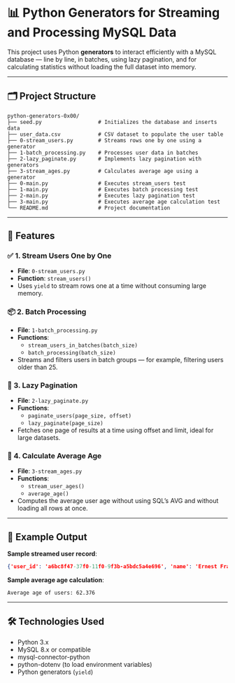 # 📊 Python Generators for Streaming and Processing MySQL Data

This project uses Python **generators** to interact efficiently with a MySQL database — line by line, in batches, using lazy pagination, and for calculating statistics without loading the full dataset into memory.

---

## 🗂️ Project Structure

```
python-generators-0x00/
├── seed.py                  # Initializes the database and inserts data
├── user_data.csv            # CSV dataset to populate the user table
├── 0-stream_users.py        # Streams rows one by one using a generator
├── 1-batch_processing.py    # Processes user data in batches
├── 2-lazy_paginate.py       # Implements lazy pagination with generators
├── 3-stream_ages.py         # Calculates average age using a generator
├── 0-main.py                # Executes stream_users test
├── 1-main.py                # Executes batch processing test
├── 2-main.py                # Executes lazy pagination test
├── 3-main.py                # Executes average age calculation test
└── README.md                # Project documentation
```

---

## 🧪 Features

### ✅ 1. Stream Users One by One
- **File**: `0-stream_users.py`
- **Function**: `stream_users()`
- Uses `yield` to stream rows one at a time without consuming large memory.

### 📦 2. Batch Processing
- **File**: `1-batch_processing.py`
- **Functions**:
  - `stream_users_in_batches(batch_size)`
  - `batch_processing(batch_size)`
- Streams and filters users in batch groups — for example, filtering users older than 25.

### 📄 3. Lazy Pagination
- **File**: `2-lazy_paginate.py`
- **Functions**:
  - `paginate_users(page_size, offset)`
  - `lazy_paginate(page_size)`
- Fetches one page of results at a time using offset and limit, ideal for large datasets.

### 🧮 4. Calculate Average Age
- **File**: `3-stream_ages.py`
- **Functions**:
  - `stream_user_ages()`
  - `average_age()`
- Computes the average user age without using SQL’s AVG and without loading all rows at once.

---

## 📌 Example Output

**Sample streamed user record**:
```json
{'user_id': 'a6bc8f47-37f0-11f0-9f3b-a5bdc5a4e696', 'name': 'Ernest Frami', 'email': 'Elijah_Mante32@gmail.com', 'age': Decimal('108')}
```

**Sample average age calculation**:
```
Average age of users: 62.376
```

---

## 🛠️ Technologies Used

- Python 3.x
- MySQL 8.x or compatible
- mysql-connector-python
- python-dotenv (to load environment variables)
- Python generators (`yield`)
